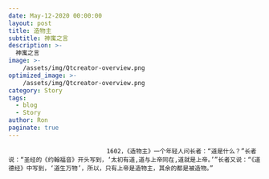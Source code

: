 ```yaml
---
date: May-12-2020 00:00:00
layout: post
title: 造物主
subtitle: 神寓之言
description: >-
  神寓之言
image: >-
    /assets/img/Qtcreator-overview.png
optimized_image: >-
    /assets/img/Qtcreator-overview.png
category: Story
tags:
  - blog
  - Story
author: Ron
paginate: true
---
```


							　　1602，《造物主》一个年轻人问长者：“道是什么？”长者说：“圣经的《约翰福音》开头写到，‘太初有道,道与上帝同在,道就是上帝。’”长者又说：“《道德经》中写到，‘道生万物’，所以，只有上帝是造物主，其余的都是被造物。”
							
							
						